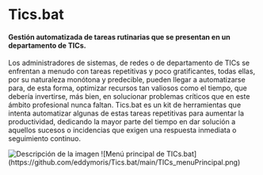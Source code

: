 # Tics.bat
#### Gestión automatizada de tareas rutinarias que se presentan en un departamento de TICs.

Los administradores de sistemas, de redes o de departamento de TICs se enfrentan a menudo con tareas repetitivas y poco gratificantes, todas ellas,
por su naturaleza monótona y predecible, pueden llegar a automatizarse para, de esta forma, optimizar recursos tan valiosos como el tiempo, que debería invertirse, 
más bien, en solucionar problemas críticos que en este ámbito profesional nunca faltan. Tics.bat es un kit de herramientas que intenta automatizar 
algunas de estas tareas repetitivas para aumentar la productividad, dedicando la mayor parte del tiempo en dar solución a aquellos sucesos o incidencias que 
exigen una respuesta inmediata o seguimiento continuo.

<image src="https://github.com/eddymoris/Tics.bat/main/TICs_menuPrincipal.png" alt="Descripción de la imagen">
![Menú principal de TICs.bat](https://github.com/eddymoris/Tics.bat/main/TICs_menuPrincipal.png)
